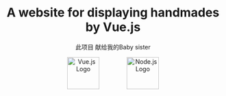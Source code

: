 <div align="center">
  <h1>A website for displaying handmades by Vue.js</h1>
  <p>此项目 献给我的Baby sister</p>
   <div>
    <img src="https://tuchuang-1312256370.cos.ap-shanghai.myqcloud.com/vue.svg" alt="Vue.js Logo" height="75" style="margin-right: 30px;">
    <img src="https://tuchuang-1312256370.cos.ap-shanghai.myqcloud.com/nodejsDark.svg" alt="Node.js Logo" height="75" style="margin-left: 30px;">
  </div>
</div>

